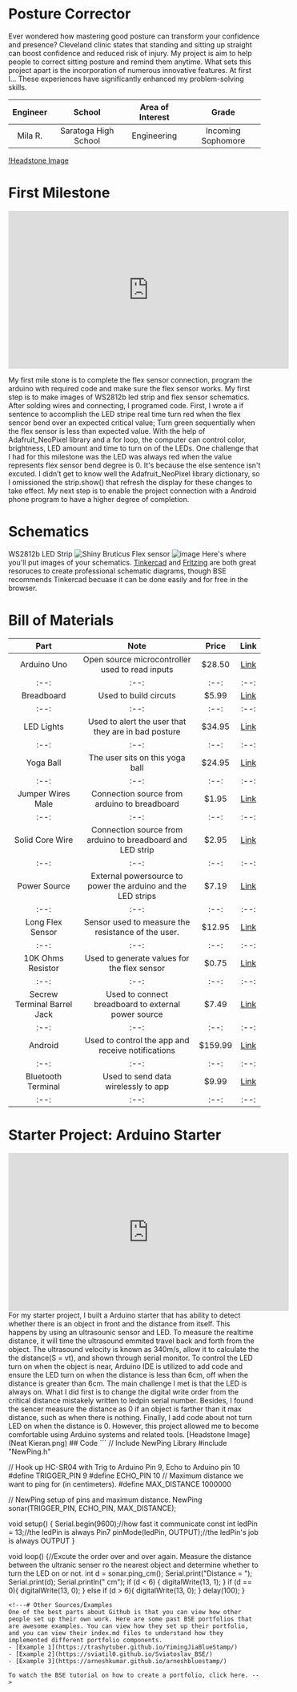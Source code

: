 # Posture Corrector
Ever wondered how mastering good posture can transform your confidence and presence? Cleveland clinic states that standing and sitting up straight can boost confidence and reduced risk of injury. 
My project is aim to help people to correct sitting posture and remind them anytime.
What sets this project apart is the incorporation of numerous innovative features.
At first I...
These experiences have significantly enhanced my problem-solving skills.

| **Engineer** | **School** | **Area of Interest** | **Grade** |
|:--:|:--:|:--:|:--:|
| Mila R. | Saratoga High School | Engineering | Incoming Sophomore

[!Headstone Image](BlueStampSelfImage.jpeg)

<!---# Final Milestone
# Second Milestone-->
# First Milestone
<iframe width="560" height="315" src="https://www.youtube.com/embed/qWUt8Wl382Y?si=09idMhwT-X0u8iI2" title="YouTube video player" frameborder="0" allow="accelerometer; autoplay; clipboard-write; encrypted-media; gyroscope; picture-in-picture; web-share" referrerpolicy="strict-origin-when-cross-origin" allowfullscreen></iframe>

My first mile stone is to complete the flex sensor connection, program the arduino with required code and make sure the flex sensor works. My first step is to make images of WS2812b led strip and flex sensor schematics. After solding wires and connecting, I programed code. First, I wrote a if sentence to accomplish the LED stripe real time turn red when the flex sencor bend over an expected critical value; Turn green sequentially when the flex sensor is less than expected value. With the help of Adafruit_NeoPixel library and a for loop, the computer can control color, brightness, LED amount and time to turn on of the LEDs.
One challenge that I had for this milestone was the LED was always red when the value represents flex sensor bend degree is 0. It's because the else sentence isn't excuted. I didn’t get to know well the Adafruit_NeoPixel library dictionary, so I omissioned the strip.show() that refresh the display for these changes to take effect.
My next step is to enable the project connection with a Android phone program to have a higher degree of completion.
# Schematics 
WS2812b LED Strip
![Shiny Bruticus](https://github.com/Mila-Rong/Mila-BlueStampProject/assets/172335758/806cf273-35f5-4d4e-9e75-c705c9f0e79d)
Flex sensor
![image](https://github.com/Mila-Rong/Mila-BlueStampProject/assets/172335758/84bef1d8-1d6a-4011-be44-0f94c5fc4af5)
Here's where you'll put images of your schematics. [Tinkercad](https://www.tinkercad.com/blog/official-guide-to-tinkercad-circuits) and [Fritzing](https://fritzing.org/learning/) are both great resoruces to create professional schematic diagrams, though BSE recommends Tinkercad becuase it can be done easily and for free in the browser.
<!---# Code
Here's where you'll put your code. The syntax below places it into a block of code. Follow the guide [here]([url](https://www.markdownguide.org/extended-syntax/)) to learn how to customize it to your project needs. 

```c++
void setup() {
  // put your setup code here, to run once:
  Serial.begin(9600);
  Serial.println("Hello World!");
}

void loop() {
  // put your main code here, to run repeatedly:

}
```
-->
# Bill of Materials

| **Part** | **Note** | **Price** | **Link** |
|:--:|:--:|:--:|:--:|
| Arduino Uno | Open source microcontroller used to read inputs | $28.50  | <a href="https://www.amazon.com/Arduino-A000066-ARDUINO-UNO-R3/dp/B008GRTSV6/ref=sr_1_3?crid=3VNEAL981J2CL&keywords=arduino+uno&qid=1685848547&sprefix=arduino%2Caps%2C170&sr=8-3"> Link </a> |
|:--:|:--:|:--:|:--:|
| Breadboard | Used to build circuts | $5.99 | <a href="https://www.amazon.com/Qunqi-point-Experiment-Breadboard-5-5%C3%978-2%C3%970-85cm/dp/B0135IQ0ZC/ref=sr_1_10?crid=2NREO3D61OYUY&keywords=breadboard&qid=1687992200&sprefix=breadboar%2Caps%2C210&sr=8-10"> Link </a> |
|:--:|:--:|:--:|:--:|
| LED Lights | Used to alert the user that they are in bad posture | $34.95 | <a href="https://www.amazon.com/Arduino-A000066-ARDUINO-UNO-R3/dp/B008GRTSV6/"> Link </a> |
|:--:|:--:|:--:|:--:|
| Yoga Ball | The user sits on this yoga ball | $24.95 | <a href="https://www.amazon.com/OPTP-Soft-Movement-Ball-Stability/dp/B07HZ1ZF2M/ref=sr_1_6?crid=2Z3VMANLO7K39&keywords=pilates+yoga+ball+12+inches&qid=1687561381&sprefix=pilates+yoga+ball+12+inche%2Caps%2C146&sr=8-6"> Link </a> |
|:--:|:--:|:--:|:--:|
| Jumper Wires Male | Connection source from arduino to breadboard | $1.95 | <a href="https://www.adafruit.com/product/1950"> Link </a> |
|:--:|:--:|:--:|:--:|
| Solid Core Wire | Connection source from arduino to breadboard and LED strip | $2.95 | <a href="https://www.adafruit.com/product/290"> Link </a> |
|:--:|:--:|:--:|:--:|
| Power Source | External powersource to power the arduino and the LED strips | $7.19 | <a href="https://www.amazon.com/Arkare-100V-240V-Replacement-Security-Raspberry-Pi/dp/B09W8X9VGK/ref=sr_1_2?keywords=ac+dc+adapter+5v&qid=1687987358&sr=8-2"> Link </a> |
|:--:|:--:|:--:|:--:|
| Long Flex Sensor | Sensor used to measure the resistance of the user. | $12.95 | <a href="https://www.adafruit.com/product/182"> Link </a> |
|:--:|:--:|:--:|:--:|
| 10K Ohms Resistor | Used to generate values for the flex sensor  | $0.75 | <a href="https://www.adafruit.com/product/2784"> Link </a> |
|:--:|:--:|:--:|:--:|
| Secrew Terminal Barrel Jack | Used to connect breadboard to external power source  | $7.49 | <a href="https://www.adafruit.com/product/2784](https://www.amazon.com/CGTime-Adapter-terminals-Connector-Security/dp/B07LFRDSB7/ref=sr_1_4?crid=2932T6C3FL0FF&keywords=screw+terminal+barrel+jack&qid=1688745780&sprefix=screw+termianl+barrel+jack%2Caps%2C142&sr=8-4)"> Link </a> |
|:--:|:--:|:--:|:--:|
| Android | Used to control the app and receive notifications  | $159.99 | <a href="https://www.amazon.com/dp/B09MZBTMQQ/ref=twister_B0BTCN5QXV?_encoding=UTF8&psc=1"> Link </a> |
|:--:|:--:|:--:|:--:|
| Bluetooth Terminal | Used to send data wirelessly to app  | $9.99| <a href="https://www.amazon.com/DSD-TECH-HC-05-Pass-through-Communication/dp/B01G9KSAF6/ref=sr_1_3?crid=1YJUU51AP8LFK&keywords=hc05+bluetooth+module+for+arduino&qid=1688745485&sprefix=HC05+blueetoo%2Caps%2C158&sr=8-3"> Link </a> |
|:--:|:--:|:--:|:--:|

# Starter Project: Arduino Starter
<iframe width="560" height="315" src="https://www.youtube.com/embed/AmasHNNt3hI?si=7HS6WkTH1lH-Cv-b" title="YouTube video player" frameborder="0" allow="accelerometer; autoplay; clipboard-write; encrypted-media; gyroscope; picture-in-picture; web-share" referrerpolicy="strict-origin-when-cross-origin" allowfullscreen></iframe>
For my starter project, I built a Arduino starter that has ability to detect whether there is an object in front and the distance from itself. This happens by using an ultrasounic sensor and LED. To measure the realtime distance, it will time the ultrasound emmited travel back and forth from the object. The ultrasound velocity is known as 340m/s, allow it to calculate the the distance(S = vt), and shown through serial monitor. To control the LED turn on when the object is near, Arduino IDE is utilized to add code and ensure the LED turn on when the distance is less than 6cm, off when the distance is greater than 6cm.
The main challenge I met is that the LED is always on. What I did first is to change the digital write order from the critical distance mistakely written to ledpin serial number. Besides, I found the sencer measure the distance as 0 if an object is farther than it max distance, such as when there is nothing. Finally, I add code about not turn LED on when the distance is 0. However, this project allowed me to become comfortable using Arduino systems and related tools.
[Headstone Image](Neat Kieran.png)
## Code
```
// Include NewPing Library
#include "NewPing.h"

// Hook up HC-SR04 with Trig to Arduino Pin 9, Echo to Arduino pin 10
#define TRIGGER_PIN 9
#define ECHO_PIN 10
// Maximum distance we want to ping for (in centimeters).
#define MAX_DISTANCE 1000000	

// NewPing setup of pins and maximum distance.
NewPing sonar(TRIGGER_PIN, ECHO_PIN, MAX_DISTANCE);

void setup() {
	Serial.begin(9600);//how fast it communicate
  const int ledPin = 13;//the ledPin is always Pin7
  pinMode(ledPin, OUTPUT);//the ledPin's job is always OUTPUT
}

void loop() {//Excute the order over and over again. Measure the distance between the ultranic senser ro the nearest object and determine whether to turn the LED on or not.
  int d = sonar.ping_cm();
  Serial.print("Distance = ");
	Serial.print(d);
	Serial.println(" cm");
  if (d < 6) {
    digitalWrite(13, 1);
  }
  if (d == 0){
    digitalWrite(13, 0);
  }
  else if (d > 6){
    digitalWrite(13, 0);
  }
  delay(100);
}
```
<!---# Other Sources/Examples
One of the best parts about Github is that you can view how other people set up their own work. Here are some past BSE portfolios that are awesome examples. You can view how they set up their portfolio, and you can view their index.md files to understand how they implemented different portfolio components.
- [Example 1](https://trashytuber.github.io/YimingJiaBlueStamp/)
- [Example 2](https://sviatil0.github.io/Sviatoslav_BSE/)
- [Example 3](https://arneshkumar.github.io/arneshbluestamp/)

To watch the BSE tutorial on how to create a portfolio, click here. -->
